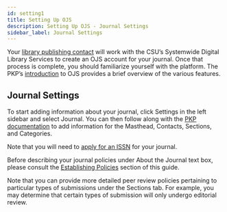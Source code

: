 ```yaml
---
id: setting1
title: Setting Up OJS
description: Setting Up OJS - Journal Settings
sidebar_label: Journal Settings
---
```


Your [library publishing contact](contacts.md) will work with the CSU’s Systemwide Digital Library Services to create an OJS account for your journal. Once that process is complete, you should familiarize yourself with the platform. The PKP’s [introduction](https://docs.pkp.sfu.ca/learning-ojs/en/introduction#ojs-features) to OJS provides a brief overview of the various features.

## Journal Settings
To start adding information about your journal, click Settings in the left sidebar and select Journal. You can then follow along with the [PKP documentation](https://docs.pkp.sfu.ca/learning-ojs/en/journal-setup) to add information for the Masthead, Contacts, Sections, and Categories.

Note that you will need to [apply for an ISSN](identifiers.md) for your journal.

Before describing your journal policies under About the Journal text box, please consult the [Establishing Policies](establish2.md) section of this guide.

Note that you can provide more detailed peer review policies pertaining to particular types of submissions under the Sections tab. For example, you may determine that certain types of submission will only undergo editorial review.
